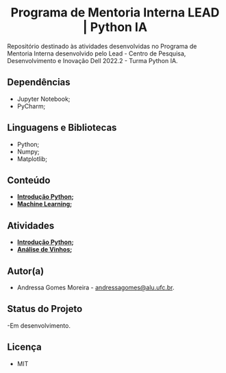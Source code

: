 <h1 align="center"> Programa de Mentoria Interna LEAD | Python IA</h1>
Repositório destinado às atividades desenvolvidas no Programa de Mentoria Interna desenvolvido pelo Lead - Centro de Pesquisa, Desenvolvimento e Inovação Dell 2022.2 - Turma Python IA.

## Dependências
- Jupyter Notebook;
- PyCharm;

## Linguagens e Bibliotecas
- Python;
- Numpy;
- Matplotlib;

## Conteúdo

* **[Introdução Python](https://github.com/andressagomes26/pythonIA_Mentoring/tree/main/1.%20Conceitos%20Python);**
* **[Machine Learning](https://github.com/andressagomes26/pythonIA_Mentoring/tree/main/2.%20Machine%20Learning);**

## Atividades 

* **[Introdução Python]();**
* **[Análise de Vinhos]();**

## Autor(a)
- Andressa Gomes Moreira - andressagomes@alu.ufc.br.

## Status do Projeto
-Em desenvolvimento.

## Licença
- MIT

